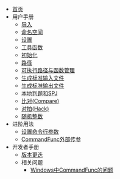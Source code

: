 <!-- docs/_sidebar.md -->

* [首页](/)
* 用户手册
  * [导入](/user/include.md)
  * [命名空间](/user/namespace.md)
  * [设置](/user/setting/setting.md)
  * [工具函数](/user/tools/tools.md)
  * [初始化](/user/io/init.md)
  * [路径](/user/io/path.md)
  * [可执行路径与函数管理](/user/io/command_path_func.md)
  * [生成标准输入文件](/user/io/inputs.md)
  * [生成标准输出文件](/user/io/outputs.md)
  * [本地判题和SPJ](/user/io/checker.md)
  * [比对(Compare)](/user/io/compare.md)
  * [对拍(Hack)](/user/io/hack.md)
  * [随机整数](/user/rand_numeric/rand_int.md) 
* 进阶用法
  * [设置命令行参数](/user/io/command_setting.md)
  * [CommandFunc外部传参](/user/io/command_func_extra.md)
* 开发者手册
  * [版本更迭](/developer/version.md)
  * 相关问题
    * [Windows中CommandFunc的问题](./developer/problem/windows.md)